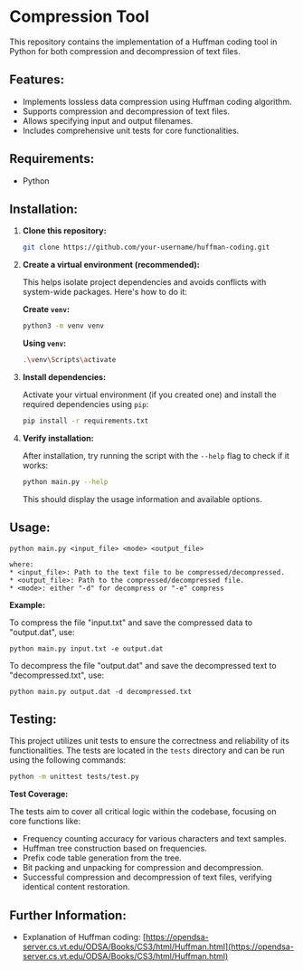## <h1>Compression Tool</h1>

This repository contains the implementation of a Huffman coding tool in Python for both compression and decompression of text files.

**<h2>Features:</h2>**

* Implements lossless data compression using Huffman coding algorithm.
* Supports compression and decompression of text files.
* Allows specifying input and output filenames.
* Includes comprehensive unit tests for core functionalities.

**<h2>Requirements:</h2>**

* Python

**<h2>Installation:</h2>**

1. **Clone this repository:**

   ```bash
   git clone https://github.com/your-username/huffman-coding.git
   ```

2. **Create a virtual environment (recommended):**

   This helps isolate project dependencies and avoids conflicts with system-wide packages. Here's how to do it:

   **Create `venv`:**

   ```bash
   python3 -m venv venv
   ```

   **Using `venv`:**

   ```bash
   .\venv\Scripts\activate
   ```

3. **Install dependencies:**

   Activate your virtual environment (if you created one) and install the required dependencies using `pip`:

   ```bash
   pip install -r requirements.txt
   ```

4. **Verify installation:**

   After installation, try running the script with the `--help` flag to check if it works:

   ```bash
   python main.py --help
   ```

   This should display the usage information and available options.

**<h2>Usage:</h2>**

```
python main.py <input_file> <mode> <output_file>

where:
* <input_file>: Path to the text file to be compressed/decompressed.
* <output_file>: Path to the compressed/decompressed file.
* <mode>: either "-d" for decompress or "-e" compress
```

**Example:**

To compress the file "input.txt" and save the compressed data to "output.dat", use:

```
python main.py input.txt -e output.dat
```

To decompress the file "output.dat" and save the decompressed text to "decompressed.txt", use:

```
python main.py output.dat -d decompressed.txt
```
**<h2>Testing:</h2>**

This project utilizes unit tests to ensure the correctness and reliability of its functionalities. The tests are located in the `tests` directory and can be run using the following commands:

```bash
python -m unittest tests/test.py
```

**Test Coverage:**

The tests aim to cover all critical logic within the codebase, focusing on core functions like:

* Frequency counting accuracy for various characters and text samples.
* Huffman tree construction based on frequencies.
* Prefix code table generation from the tree.
* Bit packing and unpacking for compression and decompression.
* Successful compression and decompression of text files, verifying identical content restoration.

**<h2>Further Information:</h2>**

* Explanation of Huffman coding: [https://opendsa-server.cs.vt.edu/ODSA/Books/CS3/html/Huffman.html](https://opendsa-server.cs.vt.edu/ODSA/Books/CS3/html/Huffman.html)
